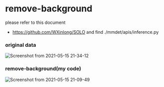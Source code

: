 # remove-background

please refer to this document
* https://github.com/WXinlong/SOLO
and find ./mmdet/apis/inference.py

### original data
![Screenshot from 2021-05-15 21-34-12](https://user-images.githubusercontent.com/65080181/118361313-d3b56f80-b5c5-11eb-8267-970d97118719.png)



### remove-background(my code)
![Screenshot from 2021-05-15 21-09-49](https://user-images.githubusercontent.com/65080181/118361304-ca2c0780-b5c5-11eb-94da-c8bd45a92cfe.png)




